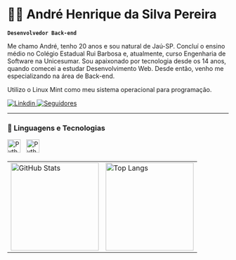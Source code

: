 # 👩‍💻 André Henrique da Silva Pereira

**`Desenvolvedor Back-end`**

Me chamo André, tenho 20 anos e sou natural de Jaú-SP. Concluí o ensino médio no Colégio Estadual Rui Barbosa e, atualmente, curso Engenharia de Software na Unicesumar. Sou apaixonado por tecnologia desde os 14 anos, quando comecei a estudar Desenvolvimento Web. Desde então, venho me especializando na área de Back-end.

Utilizo o Linux Mint como meu sistema operacional para programação.

<p align="left">
    <a href="https://www.linkedin.com/in/andreengsoft832764/">
        <img 
            alt="Linkdin" 
            title="Me siga no Linkdin!" 
            src="https://custom-icon-badges.demolab.com/badge/LinkedIn-0077B5?style=for-the-badge&logo=linkedin&logoColor=white"
        />
    </a>
    <a href="https://github.com/AndreHdSP221?tab=followers">
        <img 
            alt="Seguidores" 
            title="Me siga no GitHub" 
            src="https://custom-icon-badges.demolab.com/badge/Github-0077B5?style=for-the-badge&logo=github&logoColor=white"
        />
    </a>
</p>

---

### 🤖 Linguagens e Tecnologias

<img 
    align="left" 
    alt="Python"
    title="Python" 
    width="30px" 
    style="padding-right: 10px;" 
    src="https://cdn.jsdelivr.net/gh/devicons/devicon@latest/icons/python/python-original.svg"
/>

<img 
    align="left" 
    alt="Python"
    title="Python" 
    width="30px" 
    style="padding-right: 10px;" 
    src="https://cdn.jsdelivr.net/gh/devicons/devicon@latest/icons/django/django-plain-wordmark.svg"
/>

<br/>
<br/>

<table>
  <tr>
    <td>
      <img 
        alt="GitHub Stats" 
        height="200" 
        src="https://github-readme-stats.vercel.app/api?username=AndreHdSP221&show_icons=true&theme=tokyonight&include_all_commits=true&locale=pt-br" 
      />
    </td>
    <td>
      <img 
        alt="Top Langs" 
        height="200"
        src="https://github-readme-stats.vercel.app/api/top-langs/?username=AndreHdSP221&theme=tokyonight&layout=compact&custom_title=Tecnologias&langs_count=9" 
      />
    </td>
  </tr>
</table>




